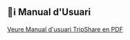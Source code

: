 ## 📖ℹ️ Manual d'Usuari
[Veure Manual d'usuari TripShare en PDF](./Manual%20d’Usuari%20TripShare.pdf)
